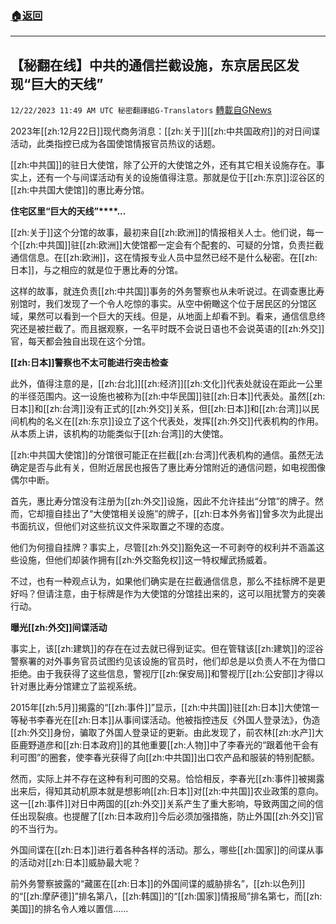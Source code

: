 ###  [:house:返回](README.md)
---


## 【秘翻在线】中共的通信拦截设施，东京居民区发现“巨大的天线”
`12/22/2023 11:49 AM UTC 秘密翻譯組G-Translators` [轉載自GNews](https://gnews.org/articles/2140394)

2023年[[zh:12月22日]]现代商务消息：[[zh:关于]][[zh:中共国政府]]的对日间谍活动，此类指控已成为各国使馆情报官员热议的话题。

[[zh:中共国]]的驻日大使馆，除了公开的大使馆之外，还有其它相关设施存在。事实上，还有一个与间谍活动有关的设施值得注意。那就是位于[[zh:东京]]涩谷区的[[zh:中共国大使馆]]的惠比寿分馆。

**住宅区里“巨大的天线”****...**

[[zh:关于]]这个分馆的故事，最初来自[[zh:欧洲]]的情报相关人士。他们说，每一个[[zh:中共国]]驻[[zh:欧洲]]大使馆都一定会有个配套的、可疑的分馆，负责拦截通信信息。在[[zh:欧洲]]，这在情报专业人员中显然已经不是什么秘密。在[[zh:日本]]，与之相应的就是位于惠比寿的分馆。

这样的故事，就连负责[[zh:中共国]]事务的外务警察也从未听说过。在调查惠比寿别馆时，我们发现了一个令人吃惊的事实。从空中俯瞰这个位于居民区的分馆区域，果然可以看到一个巨大的天线。但是，从地面上却看不到。看来，通信信息终究还是被拦截了。而且据观察，一名平时既不会说日语也不会说英语的[[zh:外交]]官，每天都会独自出现在这个分馆。

**[[zh:日本]]警察也不太可能进行突击检查**

此外，值得注意的是，[[zh:台北]][[zh:经济]][[zh:文化]]代表处就设在距此一公里的半径范围内。这一设施也被称为[[zh:中华民国]]驻[[zh:日本]]代表处。虽然[[zh:日本]]和[[zh:台湾]]没有正式的[[zh:外交]]关系，但[[zh:日本]]和[[zh:台湾]]以民间机构的名义在[[zh:东京]]设立了这个代表处，发挥[[zh:外交]]代表机构的作用。从本质上讲，该机构的功能类似于[[zh:台湾]]的大使馆。

[[zh:中共国大使馆]]的分馆很可能正在拦截[[zh:台湾]]代表机构的通信。虽然无法确定是否与此有关，但附近居民也报告了惠比寿分馆附近的通信问题，如电视图像偶尔中断。

首先，惠比寿分馆没有注册为[[zh:外交]]设施，因此不允许挂出“分馆”的牌子。然而，它却擅自挂出了“大使馆相关设施”的牌子，[[zh:日本外务省]]曾多次为此提出书面抗议，但他们对这些抗议文件采取置之不理的态度。

他们为何擅自挂牌？事实上，尽管[[zh:外交]]豁免这一不可剥夺的权利并不涵盖这些设施，但他们却装作拥有[[zh:外交豁免权]]这一特权耀武扬威着。

不过，也有一种观点认为，如果他们确实是在拦截通信信息，那么不挂标牌不是更好吗？但请注意，由于标牌是作为大使馆的分馆挂出来的，这可以阻扰警方的突袭行动。

**曝光[[zh:外交]]间谍活动**

事实上，该[[zh:建筑]]的存在在过去就已得到证实。但在管辖该[[zh:建筑]]的涩谷警察署的对外事务官员试图约见该设施的官员时，他们却总是以负责人不在为借口拒绝。由于我获得了这些信息，警视厅[[zh:保安局]]和警视厅[[zh:公安部]]才得以针对惠比寿分馆建立了监视系统。

2015年[[zh:5月]]揭露的“[[zh:事件]]”显示，[[zh:中共国]]驻[[zh:日本]]大使馆一等秘书李春光在[[zh:日本]]从事间谍活动。他被指控违反《外国人登录法》，伪造[[zh:外交]]身份，骗取了外国人登录证的更新。由此发现了，前农林[[zh:水产]]大臣鹿野道彦和[[zh:日本政府]]的其他重要[[zh:人物]]中了李春光的“跟着他干会有利可图”的圈套，使李春光获得了向[[zh:中共国]]出口农产品和服装的特别配额。

然而，实际上并不存在这种有利可图的交易。恰恰相反，李春光[[zh:事件]]被揭露出来后，得知其动机原本就是想影响[[zh:日本]]对[[zh:中共国]]农业政策的意向。这一[[zh:事件]]对日中两国的[[zh:外交]]关系产生了重大影响，导致两国之间的信任出现裂痕。也提醒了[[zh:日本政府]]今后必须加强措施，防止外国[[zh:外交]]官的不当行为。

外国间谍在[[zh:日本]]进行着各种各样的活动。那么，哪些[[zh:国家]]的间谍从事的活动对[[zh:日本]]威胁最大呢？

前外务警察披露的“藏匿在[[zh:日本]]的外国间谍的威胁排名”，[[zh:以色列]]的“[[zh:摩萨德]]”排名第八，[[zh:韩国]]的“[[zh:国家]]情报局”排名第七，而[[zh:美国]]的排名令人难以置信……

